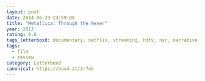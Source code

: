 ```yaml
---
layout: post 
date: 2014-06-29 23:59:00
title: "Metallica: Through the Never"
year: 2013
rating: 0.6
tags_letterboxd: documentary, netflix, streaming, hdtv, nyc, narrative, concert
tags:
  - film
  - review
category: Letterboxd
canonical: https://boxd.it/3r7ob
---
```

